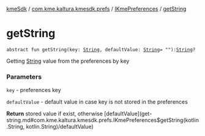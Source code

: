 [kmeSdk](../../index.md) / [com.kme.kaltura.kmesdk.prefs](../index.md) / [IKmePreferences](index.md) / [getString](./get-string.md)

# getString

`abstract fun getString(key: `[`String`](https://kotlinlang.org/api/latest/jvm/stdlib/kotlin/-string/index.html)`, defaultValue: `[`String`](https://kotlinlang.org/api/latest/jvm/stdlib/kotlin/-string/index.html)` = ""): `[`String`](https://kotlinlang.org/api/latest/jvm/stdlib/kotlin/-string/index.html)`?`

Getting [String](https://kotlinlang.org/api/latest/jvm/stdlib/kotlin/-string/index.html) value from the preferences by key

### Parameters

`key` - preferences key

`defaultValue` - default value in case key is not stored in the preferences

**Return**
stored value if exist, otherwise [defaultValue](get-string.md#com.kme.kaltura.kmesdk.prefs.IKmePreferences$getString(kotlin.String, kotlin.String)/defaultValue)

